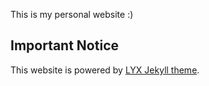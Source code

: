 This is my personal website :)

## Important Notice

This website is powered by [LYX Jekyll theme](https://github.com/liuyxpp/liuyxpp.github.io).


